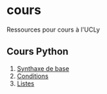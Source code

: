 # cours

Ressources pour cours à l'UCLy

## Cours Python

1. [Synthaxe de base](1_syntaxe_bases.ipynb)
2. [Conditions](2_conditions.ipynb)
3. [Listes](3_listes_etudiants.ipynb)
